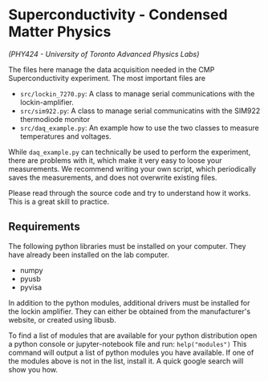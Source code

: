 # Superconductivity - Condensed Matter Physics

*(PHY424 - University of Toronto Advanced Physics Labs)*

The files here manage the data acquisition needed in the CMP Superconductivity
experiment. The most important files are

- `src/lockin_7270.py`:
    A class to manage serial communications with the lockin-amplifier.
- `src/sim922.py`:
    A class to manage serial communicatins with the SIM922 thermodiode monitor
- `src/daq_example.py`:
    An example how to use the two classes to measure temperatures and voltages.

While `daq_example.py` can technically be used to perform the experiment, there
are problems with it, which make it very easy to loose your measurements. We
recommend writing your own script, which periodically saves the measurements,
and does not overwrite existing files.

Please read through the source code and try to understand how it works. This is
a great skill to practice. 


## Requirements 

The following python libraries must be installed on your computer. They have
already been installed on the lab computer.

- numpy
- pyusb
- pyvisa

In addition to the python modules, additional drivers must be installed for the
lockin amplifier. They can either be obtained from the manufacturer's website,
or created using libusb.

To find a list of modules that are available for your python distribution open a
python console or jupyter-notebook file and run:
`help("modules")`
This command will output a list of python modules you have available. If one of
the modules above is not in the list, install it. A quick google search will
show you how. 

